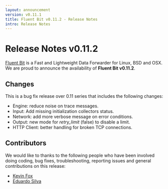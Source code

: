 ```yaml
---
layout: announcement
version: v0.11.1
title: Fluent Bit v0.11.2 - Release Notes
intro: Release Notes
---
```


# Release Notes v0.11.2

[Fluent Bit](http://fluentbit.io) is a Fast and Lightweight Data Forwarder for Linux, BSD and OSX. We are proud to announce the availability of __Fluent Bit v0.11.2__.

## Changes

This is a bug fix release over 0.11 series that includes the following changes:

- Engine: reduce noise on trace messages.
- Input: Add missing initialization collectors status.
- Network: add more verbose message on error conditions.
- Output: new mode for _retry\_limit_ (false) to disable a limit.
- HTTP Client: better handling for broken TCP connections.

## Contributors

We would like to thanks to the following people who have been involved doing coding, bug fixes, troubleshooting, reporting issues and general contributions on this release:

- [Kevin Fox](http://github.com/kfox1111)
- [Eduardo Silva](http://github.com/edsiper)
